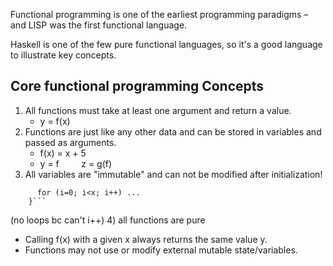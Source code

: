 Functional programming is one of the earliest programming paradigms – and LISP was the first functional language.

Haskell is  one of the few pure functional languages, so it's a good language to illustrate key concepts.

## Core functional programming Concepts
1) All functions must take at least one argument and return a value.
	- y = f(x)
2) Functions are just like any other data and can be stored in variables and passed as arguments.
	- f(x) = x + 5
	- y = f         z = g(f)
3) All variables are "immutable" and can not be modified after initialization!

```f(x) {  
      for (i=0; i<x; i++) ...  
    }```
```
(no loops bc can't i++)
4) all functions are pure 
- Calling f(x) with a given x always returns the same value y.
- Functions may not use or modify external mutable state/variables.